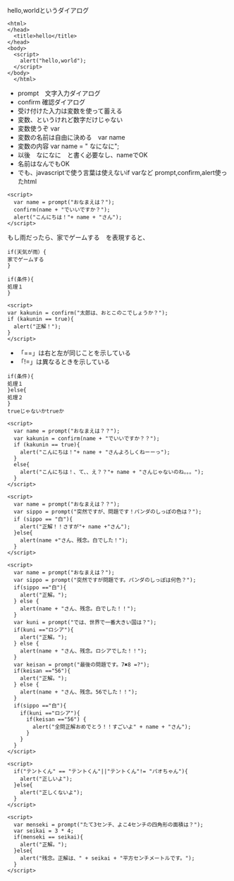 hello,worldというダイアログ  
```
<html>
</head>
  <title>hello</title>
</head>
<body>
  <script>
    alert("hello,world");
  </script>
</body>
  </html>
```
- prompt　文字入力ダイアログ
- confirm 確認ダイアログ
- 受け付けた入力は変数を使って蓄える
- 変数、というけれど数字だけじゃない
- 変数使うぞ var　
- 変数の名前は自由に決める　var name
- 変数の内容 var name = " なになに";
- 以後　なになに　と書く必要なし、nameでOK
- 名前はなんでもOK
- でも、javascriptで使う言葉は使えないif varなど
prompt,confirm,alert使ったhtml
```
<script>
  var name = prompt("おなまえは？");
  confirm(name + "でいいですか？");
  alert("こんにちは！"+ name + "さん");
</script>
```
もし雨だったら、家でゲームする　を表現すると、
```
if(天気が雨）{
家でゲームする
}
```
```
if(条件){
処理１
}
```
```
<script>
var kakunin = confirm("太郎は、おとこのこでしょうか？");
if (kakunin == true){
  alert("正解！");
}
</script>
```
- 「==」は右と左が同じことを示している  
- 「!=」は異なるときを示している  
```
if(条件){
処理１
}else{
処理２
}
trueじゃないかtrueか
```
```
<script>
  var name = prompt("おなまえは？？");
  var kakunin = confirm(name + "でいいですか？？");
  if (kakunin == true){
    alert("こんにちは！"+ name + "さんよろしくねーーっ");
  }
  else{
    alert("こんにちは！、て、、え？？"+ name + "さんじゃないのね。。。");
  }
</script>
```
```
<script>
  var name = prompt("おなまえは？？");
  var sippo = prompt("突然ですが、問題です！パンダのしっぽの色は？");
  if (sippo == "白"){
    alert("正解！！さすが"+ name +"さん");
  }else{
    alert(name +"さん、残念。白でした！");
  }
</script>
```
```
<script>
  var name = prompt("おなまえは？");
  var sippo = prompt("突然ですが問題です。パンダのしっぽは何色？");
  if(sippo =="白"){
    alert("正解。");
  } else {
    alert(name + "さん、残念。白でした！！");
  }
  var kuni = prompt("では、世界で一番大きい国は？");
  if(kuni =="ロシア"){
    alert("正解。");
  } else {
    alert(name + "さん、残念。ロシアでした！！");
  }
  var keisan = prompt("最後の問題です。7✖️8 =?");
  if(keisan =="56"){
    alert("正解。");
  } else {
    alert(name + "さん、残念。56でした！！");
  }
  if(sippo =="白"){
    if(kuni =="ロシア"){
      if(keisan =="56") {
        alert("全問正解おめでとう！！すごいよ" + name + "さん");
      }
    }
  }
</script>
```
```
<script>
  if("テントくん" == "テントくん"||"テントくん"!= "パオちゃん"){
    alert("正しいよ");
  }else{
    alert("正しくないよ");
  }
</script>
```
```
<script>
  var menseki = prompt("たて3センチ、よこ4センチの四角形の面積は？");
  var seikai = 3 * 4;
  if(menseki == seikai){
    alert("正解。");
  }else{
    alert("残念。正解は、" + seikai + "平方センチメートルです。");
  }
</script>
```
